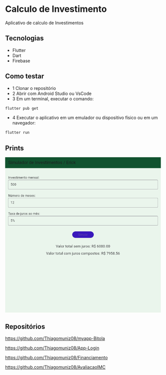 # Calculo de Investimento 
Aplicativo de calculo de Investimentos

## Tecnologias
- Flutter
- Dart
- Firebase

## Como testar
- 1 Clonar o repositório
- 2 Abrir com Android Studio ou VsCode
- 3 Em um terminal, executar o comando:
```bash
flutter pub get
```
- 4 Executar o aplicativo em um emulador ou dispositivo físico ou em um navegador:
```bash
flutter run
```

## Prints 
![Calculadora](print.png)


## Repositórios 
https://github.com/Thiagomuniz08/myapp-Bitola

https://github.com/Thiagomuniz08/App-Login

https://github.com/Thiagomuniz08/Financiamento

https://github.com/Thiagomuniz08/AvaliacaoIMC
